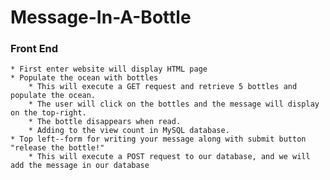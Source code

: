 # Message-In-A-Bottle

### Front End
    * First enter website will display HTML page
    * Populate the ocean with bottles
        * This will execute a GET request and retrieve 5 bottles and populate the ocean.
        * The user will click on the bottles and the message will display on the top-right.
        * The bottle disappears when read.
        * Adding to the view count in MySQL database.
    * Top left--form for writing your message along with submit button "release the bottle!"
        * This will execute a POST request to our database, and we will add the message in our database
    
    